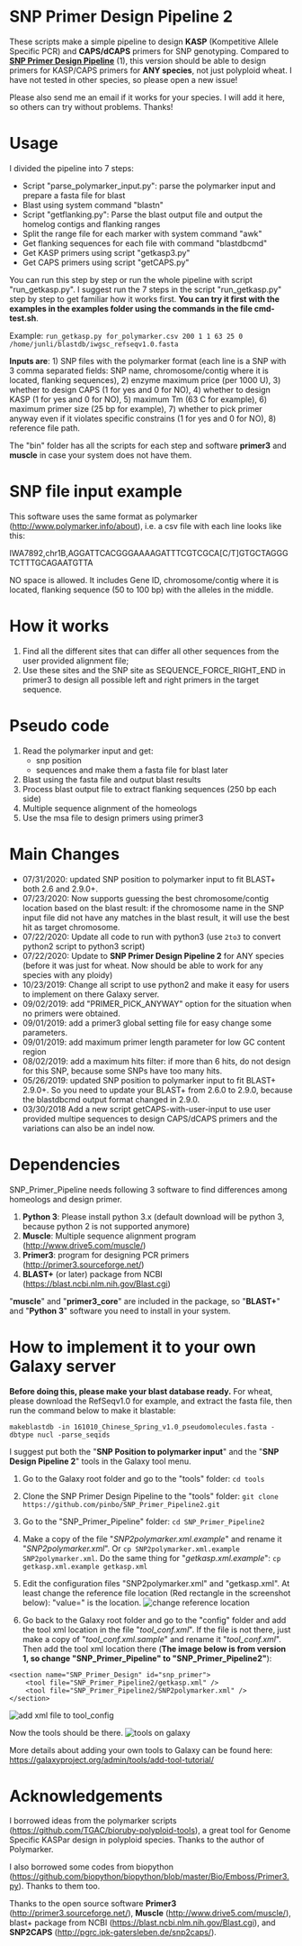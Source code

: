 # SNP Primer Design Pipeline 2
These scripts make a simple pipeline to design **KASP** (Kompetitive Allele Specific PCR) and **CAPS/dCAPS** primers for SNP genotyping. Compared to **[SNP Primer Design Pipeline](https://github.com/pinbo/SNP_Primer_Pipeline)** (1), this version should be able to design primers for KASP/CAPS primers for **ANY species**, not just polyploid wheat. I have not tested in other species, so please open a new issue!

Please also send me an email if it works for your species. I will add it here, so others can try without problems. Thanks!


# Usage

I divided the pipeline into 7 steps:
- Script "parse_polymarker_input.py": parse the polymarker input and prepare a fasta file for blast
- Blast using system command "blastn"
- Script "getflanking.py": Parse the blast output file and output the homelog contigs and flanking ranges
- Split the range file for each marker with system command "awk"
- Get flanking sequences for each file with command "blastdbcmd"
- Get KASP primers using script "getkasp3.py"
- Get CAPS primers using script "getCAPS.py"


You can run this step by step or run the whole pipeline with script "run_getkasp.py". I suggest run the 7 steps in the script "run_getkasp.py" step by step to get familiar how it works first. **You can try it first with the examples in the examples folder using the commands in the file cmd-test.sh**. 

Example: `run_getkasp.py for_polymarker.csv 200 1 1 63 25 0 /home/junli/blastdb/iwgsc_refseqv1.0.fasta`

**Inputs are**: 1) SNP files with the polymarker format (each line is a SNP with 3 comma separated fields: SNP name, chromosome/contig where it is located, flanking sequences), 2) enzyme maximum price (per 1000 U), 3) whether to design CAPS (1 for yes and 0 for NO), 4) whether to design KASP (1 for yes and 0 for NO),  5) maximum Tm (63 C for example), 6) maximum primer size (25 bp for example), 7) whether to pick primer anyway even if it violates specific constrains (1 for yes and 0 for NO), 8) reference file path.

The "bin" folder has all the scripts for each step and software **primer3** and **muscle** in case your system does not have them.

# SNP file input example

This software uses the same format as polymarker (http://www.polymarker.info/about), i.e. a csv file with each line looks like this:

IWA7892,chr1B,AGGATTCACGGGAAAAGATTTCGTCGCA[C/T]GTGCTAGGGTCTTTGCAGAATGTTA

NO space is allowed. It includes Gene ID, chromosome/contig where it is located, flanking sequence (50 to 100 bp) with the alleles in the middle.

# How it works
1. Find all the different sites that can differ all other sequences from the user provided alignment file;
2. Use these sites and the SNP site as SEQUENCE_FORCE_RIGHT_END in primer3 to design all possible left and right primers in the target sequence.

# Pseudo code
1. Read the polymarker input and get:
	- snp position
	- sequences and make them a fasta file for blast later
2. Blast using the fasta file and output blast results
3. Process blast output file to extract flanking sequences (250 bp each side)
4. Multiple sequence alignment of the homeologs
5. Use the msa file to design primers using primer3

# Main Changes
- 07/31/2020: updated SNP position to polymarker input to fit BLAST+ both 2.6 and 2.9.0+.
- 07/23/2020: Now supports guessing the best chromosome/contig location based on the blast result: if the chromosome name in the SNP input file did not have any matches in the blast result, it will use the best hit as target chromosome.
- 07/22/2020: Update all code to run with python3 (use `2to3` to convert python2 script to python3 script)
- 07/22/2020: Update to **SNP Primer Design Pipeline 2** for ANY species (before it was just for wheat. Now should be able to work for any species with any ploidy)
- 10/23/2019: Change all script to use python2 and make it easy for users to implement on there Galaxy server.
- 09/02/2019: add "PRIMER\_PICK\_ANYWAY" option for the situation when no primers were obtained.
- 09/01/2019: add a primer3 global setting file for easy change some parameters.
- 09/01/2019: add maximum primer length parameter for low GC content region
- 08/02/2019: add a maximum hits filter: if more than 6 hits, do not design for this SNP, because some SNPs have too many hits.
- 05/26/2019: updated SNP position to polymarker input to fit BLAST+ 2.9.0+. So you need to update your BLAST+ from 2.6.0 to 2.9.0, because the blastdbcmd output format changed in 2.9.0.
- 03/30/2018 Add a new script getCAPS-with-user-input to use user provided multipe sequences to design CAPS/dCAPS primers and the variations can also be an indel now.

# Dependencies

SNP_Primer_Pipeline needs following 3 software to find differences among homeologs and design primer.
1. **Python 3**: Please install python 3.x (default download will be python 3, because python 2 is not supported anymore)
2. **Muscle**: Multiple sequence alignment program (http://www.drive5.com/muscle/)
3. **Primer3**: program for designing PCR primers (http://primer3.sourceforge.net/)
4. **BLAST+** (or later) package from NCBI (https://blast.ncbi.nlm.nih.gov/Blast.cgi)

"**muscle**" and "**primer3_core**" are included in the package, so "**BLAST+**" and "**Python 3**" software you need to install in your system.

# How to implement it to your own Galaxy server

**Before doing this, please make your blast database ready.** For wheat, please download the RefSeqv1.0 for example, and extract the fasta file, then run the command below to make it blastable:

`makeblastdb -in 161010_Chinese_Spring_v1.0_pseudomolecules.fasta -dbtype nucl -parse_seqids`

I suggest put both the "**SNP Position to polymarker input**" and the "**SNP Design Pipeline 2**" tools in the Galaxy tool menu.

1. Go to the Galaxy root folder and go to the "tools" folder: `cd tools`

1. Clone the SNP Primer Design Pipeline to the "tools" folder: `git clone https://github.com/pinbo/SNP_Primer_Pipeline2.git`

1. Go to the "SNP\_Primer\_Pipeline" folder: `cd SNP_Primer_Pipeline2`

1. Make a copy of the file "*SNP2polymarker.xml.example*" and rename it "*SNP2polymarker.xml*". Or `cp SNP2polymarker.xml.example SNP2polymarker.xml`. Do the same thing for "*getkasp.xml.example*": `cp getkasp.xml.example getkasp.xml`

1. Edit the configuration files "SNP2polymarker.xml" and "getkasp.xml". At least change the reference file location (Red rectangle in the screenshot below): "value=" is the location.
![change reference location](./files/change-references.png)

1. Go back to the Galaxy root folder and go to the "config" folder and add the tool xml location in the file "*tool\_conf.xml*". If the file is not there, just make a copy of "*tool\_conf.xml.sample*" and rename it "*tool\_conf.xml*". Then add the tool xml location there (**The image below is from version 1, so change "SNP_Primer_Pipeline" to "SNP_Primer_Pipeline2"**):
```{xml}
<section name="SNP_Primer_Design" id="snp_primer">
    <tool file="SNP_Primer_Pipeline2/getkasp.xml" />
    <tool file="SNP_Primer_Pipeline2/SNP2polymarker.xml" />
</section>
```
![add xml file to tool_config](./files/add-xml.png)

Now the tools should be there. 
![tools on galaxy](./files/tools-on-galaxy.png)

More details about adding your own tools to Galaxy can be found here: https://galaxyproject.org/admin/tools/add-tool-tutorial/

# Acknowledgements
I borrowed ideas from the polymarker scripts (https://github.com/TGAC/bioruby-polyploid-tools), a great tool for Genome Specific KASPar design in polyploid species. Thanks to the author of Polymarker.

I also borrowed some codes from biopython (https://github.com/biopython/biopython/blob/master/Bio/Emboss/Primer3.py). Thanks to them too.

Thanks to the open source software **Primer3** (http://primer3.sourceforge.net/), **Muscle** (http://www.drive5.com/muscle/),  blast+ package from NCBI (https://blast.ncbi.nlm.nih.gov/Blast.cgi), and **SNP2CAPS** (http://pgrc.ipk-gatersleben.de/snp2caps/).
